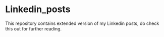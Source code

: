 # Linkedin_posts
This repository contains extended version of my Linkedin posts, do check this out for further reading.
